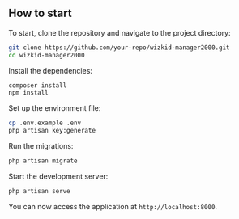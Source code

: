 ## How to start
To start, clone the repository and navigate to the project directory:

```bash
git clone https://github.com/your-repo/wizkid-manager2000.git
cd wizkid-manager2000
```

Install the dependencies:

```bash
composer install
npm install
```

Set up the environment file:

```bash
cp .env.example .env
php artisan key:generate
```

Run the migrations:

```bash
php artisan migrate
```

Start the development server:

```bash
php artisan serve
```

You can now access the application at `http://localhost:8000`.
